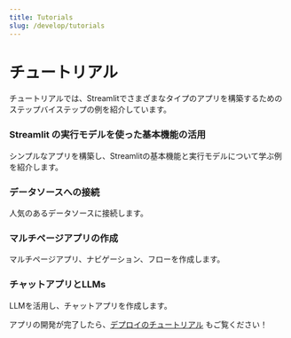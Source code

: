 ```yaml
---
title: Tutorials
slug: /develop/tutorials
---
```


# チュートリアル

チュートリアルでは、Streamlitでさまざまなタイプのアプリを構築するためのステップバイステップの例を紹介しています。

### Streamlit の実行モデルを使った基本機能の活用

シンプルなアプリを構築し、Streamlitの基本機能と実行モデルについて学ぶ例を紹介します。

### データソースへの接続

人気のあるデータソースに接続します。

### マルチページアプリの作成

マルチページアプリ、ナビゲーション、フローを作成します。

### チャットアプリとLLMs

LLMを活用し、チャットアプリを作成します。

アプリの開発が完了したら、[デプロイのチュートリアル](/deploy/tutorials) もご覧ください！
